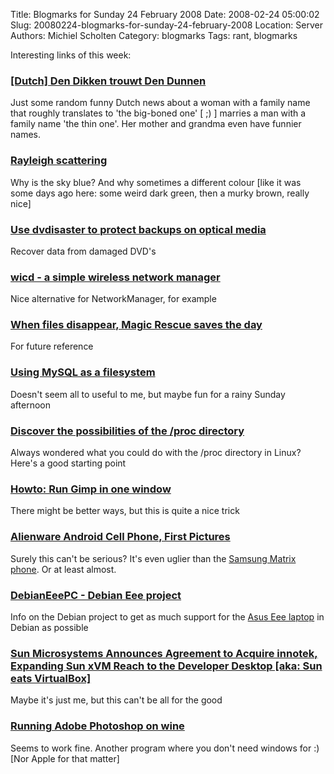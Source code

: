 Title: Blogmarks for Sunday 24 February 2008
Date: 2008-02-24 05:00:02
Slug: 20080224-blogmarks-for-sunday-24-february-2008
Location: Server
Authors: Michiel Scholten
Category: blogmarks
Tags: rant, blogmarks

<p>Interesting links of this week:</p>
<h3><a href="http://www.nu.nl/news/1446598/122/rss/Den_Dikken_trouwt_Den_Dunnen.html">[Dutch] Den Dikken trouwt Den Dunnen</a></h3>
<p>Just some random funny Dutch news about a woman with a family name that roughly translates to 'the big-boned one' [ ;) ] marries a man with a family name 'the thin one'. Her mother and grandma even have funnier names.</p>
<h3><a href="http://en.wikipedia.org/wiki/Rayleigh_scattering">Rayleigh scattering</a></h3>
<p>Why is the sky blue? And why sometimes a different colour [like it was some days ago here: some weird dark green, then a murky brown, really nice]</p>
<h3><a href="http://www.linux.com/feature/125974">Use dvdisaster to protect backups on optical media</a></h3>
<p>Recover data from damaged DVD's</p>
<h3><a href="http://wicd.sourceforge.net/">wicd - a simple wireless network manager</a></h3>
<p>Nice alternative for NetworkManager, for example</p>
<h3><a href="http://www.linux.com/feature/126525">When files disappear, Magic Rescue saves the day</a></h3>
<p>For future reference</p>
<h3><a href="http://www.linux.com/feature/127055">Using MySQL as a filesystem</a></h3>
<p>Doesn't seem all to useful to me, but maybe fun for a rainy Sunday afternoon</p>
<h3><a href="http://www.linux.com/feature/126718">Discover the possibilities of the /proc directory</a></h3>
<p>Always wondered what you could do with the /proc directory in Linux? Here's a good starting point</p>
<h3><a href="http://xubuntu.wordpress.com/2006/09/05/howto-run-gimp-in-one-window/">Howto: Run Gimp in one window</a></h3>
<p>There might be better ways, but this is quite a nice trick</p>
<h3><a href="http://www.dialaphone.co.uk/blog/?p=1076">Alienware Android Cell Phone, First Pictures</a></h3>
<p>Surely this can't be serious? It's even uglier than the <a href="http://reviews.cnet.com/cell-phones/samsung-matrix/4505-6454_7-20979185.html">Samsung Matrix phone</a>. Or at least almost.</p>
<h3><a href="http://wiki.debian.org/DebianEeePC">DebianEeePC - Debian Eee project</a></h3>
<p>Info on the Debian project to get as much support for the <a href="http://en.wikipedia.org/wiki/ASUS_Eee_PC">Asus Eee laptop</a> in Debian as possible</p>
<h3><a href="http://www.sun.com/aboutsun/pr/2008-02/sunflash.20080212.1.xml">Sun Microsystems Announces Agreement to Acquire innotek, Expanding Sun xVM Reach to the Developer Desktop [aka: Sun eats VirtualBox]</a></h3>
<p>Maybe it's just me, but this can't be all for the good</p>
<h3><a href="http://wiki.winehq.org/AdobePhotoshop">Running Adobe Photoshop on wine</a></h3>
<p>Seems to work fine. Another program where you don't need windows for :) [Nor Apple for that matter]</p>

